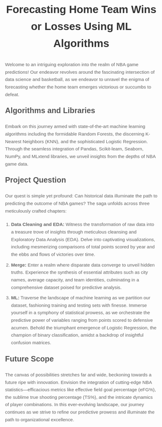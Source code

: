 <!DOCTYPE html>
<html lang="en">
<head>
<meta charset="UTF-8">
<meta name="viewport" content="width=device-width, initial-scale=1.0">
<title>Forecasting Home Team Wins or Losses Using ML Algorithms</title>
<style>
  body {
    font-family: Arial, sans-serif;
    line-height: 1.6;
  }
  h1 {
    color: #333;
    text-align: center;
    font-size: 2.5em;
    margin-bottom: 30px;
  }
  h2 {
    color: #555;
    font-size: 1.8em;
    margin-top: 20px;
  }
  p {
    color: #666;
    font-size: 1.1em;
    margin-bottom: 20px;
  }
  ol {
    color: #666;
    font-size: 1.1em;
    margin-bottom: 20px;
    padding-left: 20px;
  }
  li {
    margin-bottom: 10px;
  }
</style>
</head>
<body>
<h1>Forecasting Home Team Wins or Losses Using ML Algorithms</h1>

<p>Welcome to an intriguing exploration into the realm of NBA game predictions! Our endeavor revolves around the fascinating intersection of data science and basketball, as we endeavor to unravel the enigma of forecasting whether the home team emerges victorious or succumbs to defeat.</p>

<h2>Algorithms and Libraries</h2>

<p>Embark on this journey armed with state-of-the-art machine learning algorithms including the formidable Random Forests, the discerning K-Nearest Neighbors (KNN), and the sophisticated Logistic Regression. Through the seamless integration of Pandas, Scikit-learn, Seaborn, NumPy, and MLxtend libraries, we unveil insights from the depths of NBA game data.</p>

<h2>Project Question</h2>

<p>Our quest is simple yet profound: Can historical data illuminate the path to predicting the outcome of NBA games? The saga unfolds across three meticulously crafted chapters:</p>

<ol>
  <li><strong>Data Cleaning and EDA:</strong> Witness the transformation of raw data into a treasure trove of insights through meticulous cleansing and Exploratory Data Analysis (EDA). Delve into captivating visualizations, including mesmerizing comparisons of total points scored by year and the ebbs and flows of victories over time.</li>
  <li><strong>Merge:</strong> Enter a realm where disparate data converge to unveil hidden truths. Experience the synthesis of essential attributes such as city names, average capacity, and team identities, culminating in a comprehensive dataset poised for predictive analysis.</li>
  <li><strong>ML:</strong> Traverse the landscape of machine learning as we partition our dataset, fashioning training and testing sets with finesse. Immerse yourself in a symphony of statistical prowess, as we orchestrate the predictive power of variables ranging from points scored to defensive acumen. Behold the triumphant emergence of Logistic Regression, the champion of binary classification, amidst a backdrop of insightful confusion matrices.</li>
</ol>

<h2>Future Scope</h2>

<p>The canvas of possibilities stretches far and wide, beckoning towards a future ripe with innovation. Envision the integration of cutting-edge NBA statistics—efficacious metrics like effective field goal percentage (eFG%), the sublime true shooting percentage (TS%), and the intricate dynamics of player combinations. In this ever-evolving landscape, our journey continues as we strive to refine our predictive prowess and illuminate the path to organizational excellence.</p>
</body>
</html>
